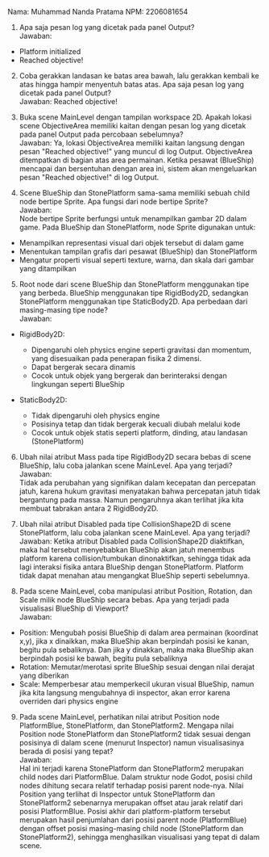 Nama: Muhammad Nanda Pratama
NPM: 2206081654

1. Apa saja pesan log yang dicetak pada panel Output?  
Jawaban:
- Platform initialized 
- Reached objective!


2. Coba gerakkan landasan ke batas area bawah, lalu gerakkan kembali ke atas hingga hampir menyentuh batas atas. Apa saja pesan log yang dicetak pada panel Output?  
Jawaban: Reached objective!

3. Buka scene MainLevel dengan tampilan workspace 2D. Apakah lokasi scene ObjectiveArea memiliki kaitan dengan pesan log yang dicetak pada panel Output pada percobaan sebelumnya?  
Jawaban:
Ya, lokasi ObjectiveArea memiliki kaitan langsung dengan pesan "Reached objective!" yang muncul di log Output. ObjectiveArea ditempatkan di bagian atas area permainan. Ketika pesawat (BlueShip) mencapai dan bersentuhan dengan area ini, sistem akan mengeluarkan pesan "Reached objective!" di log Output.


4. Scene BlueShip dan StonePlatform sama-sama memiliki sebuah child node bertipe Sprite. Apa fungsi dari node bertipe Sprite?  
Jawaban:  
Node bertipe Sprite berfungsi untuk menampilkan gambar 2D dalam game. Pada BlueShip dan StonePlatform, node Sprite digunakan untuk:
- Menampilkan representasi visual dari objek tersebut di dalam game
- Menentukan tampilan grafis dari pesawat (BlueShip) dan StonePlatform
- Mengatur properti visual seperti texture, warna, dan skala dari gambar yang ditampilkan

5. Root node dari scene BlueShip dan StonePlatform menggunakan tipe yang berbeda. BlueShip menggunakan tipe RigidBody2D, sedangkan StonePlatform menggunakan tipe StaticBody2D. Apa perbedaan dari masing-masing tipe node?  
Jawaban:  
- RigidBody2D:
  - Dipengaruhi oleh physics engine seperti gravitasi dan momentum, yang disesuaikan pada penerapan fisika 2 dimensi.
  - Dapat bergerak secara dinamis
  - Cocok untuk objek yang bergerak dan berinteraksi dengan lingkungan seperti BlueShip

- StaticBody2D:
  - Tidak dipengaruhi oleh physics engine
  - Posisinya tetap dan tidak bergerak kecuali diubah melalui kode
  - Cocok untuk objek statis seperti platform, dinding, atau landasan (StonePlatform)


6. Ubah nilai atribut Mass pada tipe RigidBody2D secara bebas di scene BlueShip, lalu coba jalankan scene MainLevel. Apa yang terjadi?  
Jawaban:  
Tidak ada perubahan yang signifikan dalam kecepatan dan percepatan jatuh, karena hukum gravitasi menyatakan bahwa percepatan jatuh tidak bergantung pada massa. Namun pengaruhnya akan terlihat jika kita membuat tabrakan antara 2 RigidBody2D.


7. Ubah nilai atribut Disabled pada tipe CollisionShape2D di scene StonePlatform, lalu coba jalankan scene MainLevel. Apa yang terjadi?  
Jawaban:
Ketika atribut Disabled pada CollisionShape2D diaktifkan, maka hal tersebut menyebabkan BlueShip akan jatuh menembus platform karena collision/tumbukan dinonaktifkan, sehingga tidak ada lagi interaksi fisika antara BlueShip dengan StonePlatform. Platform tidak dapat menahan atau mengangkat BlueShip seperti sebelumnya.

8. Pada scene MainLevel, coba manipulasi atribut Position, Rotation, dan Scale milik node BlueShip secara bebas. Apa yang terjadi pada visualisasi BlueShip di Viewport?  
Jawaban:  
- Position: Mengubah posisi BlueShip di dalam area permainan (koordinat x,y), jika x dinaikkan, maka BlueShip akan berpindah posisi ke kanan, begitu pula sebaliknya. Dan jika y dinakkan, maka maka BlueShip akan berpindah posisi ke bawah, begitu pula sebaliknya
- Rotation: Memutar/merotasi sprite BlueShip sesuai dengan nilai derajat yang diberikan
- Scale: Memperbesar atau memperkecil ukuran visual BlueShip, namun jika kita langsung mengubahnya di inspector, akan error karena overriden dari physics engine


9. Pada scene MainLevel, perhatikan nilai atribut Position node PlatformBlue, StonePlatform, dan StonePlatform2. Mengapa nilai Position node StonePlatform dan StonePlatform2 tidak sesuai dengan posisinya di dalam scene (menurut Inspector) namun visualisasinya berada di posisi yang tepat?  
Jawaban:  
Hal ini terjadi karena StonePlatform dan StonePlatform2 merupakan child nodes dari PlatformBlue. Dalam struktur node Godot, posisi child nodes dihitung secara relatif terhadap posisi parent node-nya. Nilai Position yang terlihat di Inspector untuk StonePlatform dan StonePlatform2 sebenarnya merupakan offset atau jarak relatif dari posisi PlatformBlue. Posisi akhir dari platform-platform tersebut merupakan hasil penjumlahan dari posisi parent node (PlatformBlue) dengan offset posisi masing-masing child node (StonePlatform dan StonePlatform2), sehingga menghasilkan visualisasi yang tepat di dalam scene.